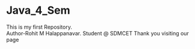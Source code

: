 # Java_4_Sem
This is my first Repository.</br>
Author-Rohit M Halappanavar.
Student @ SDMCET
Thank you visiting our page
